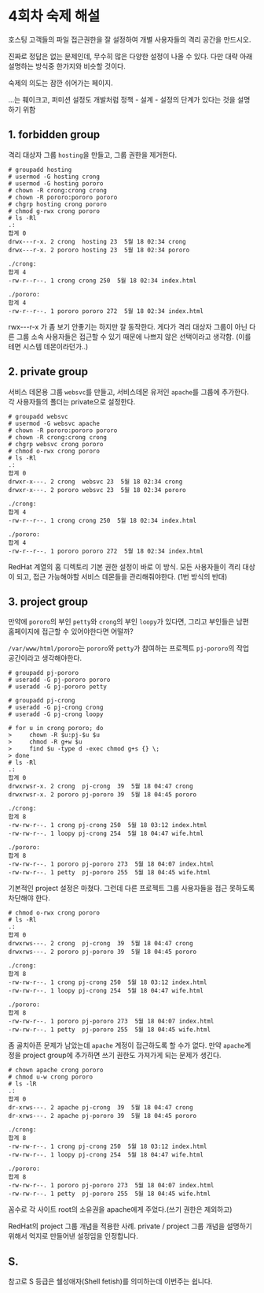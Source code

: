 # 4회차 숙제 해설

호스팅 고객들의 파일 접근권한을 잘 설정하여 개별 사용자들의 격리 공간을 만드시오.

진짜로 정답은 없는 문제인데, 무수히 많은 다양한 설정이 나올 수 있다.
다만 대략 아래 설명하는 방식중 한가지와 비슷할 것이다.

숙제의 의도는 잠깐 쉬어가는 페이지.

...는 훼이크고, 퍼미션 설정도 개발처럼 정책 - 설계 - 설정의 단계가 있다는 것을 설명하기 위함


## 1. forbidden group

격리 대상자 그룹 `hosting`을 만들고, 그룹 권한을 제거한다.

    # groupadd hosting
    # usermod -G hosting crong
    # usermod -G hosting pororo
    # chown -R crong:crong crong
    # chown -R pororo:pororo pororo
    # chgrp hosting crong pororo
    # chmod g-rwx crong pororo
    # ls -Rl
    .:
    합계 0
    drwx---r-x. 2 crong  hosting 23  5월 18 02:34 crong
    drwx---r-x. 2 pororo hosting 23  5월 18 02:34 pororo
    
    ./crong:
    합계 4
    -rw-r--r--. 1 crong crong 250  5월 18 02:34 index.html
    
    ./pororo:
    합계 4
    -rw-r--r--. 1 pororo pororo 272  5월 18 02:34 index.html

rwx---r-x 가 좀 보기 안좋기는 하지만 잘 동작한다. 게다가 격리 대상자 그룹이 아닌 다른 그룹 소속 사용자들은
접근할 수 있기 때문에 나쁘지 않은 선택이라고 생각함. (이를테면 시스템 데몬이라던가..)

## 2. private group

서비스 데몬용 그룹 `websvc`를 만들고, 서비스데몬 유저인 `apache`를 그룹에 추가한다.
각 사용자들의 폴더는 private으로 설정한다. 

    # groupadd websvc
    # usermod -G websvc apache
    # chown -R pororo:pororo pororo
    # chown -R crong:crong crong
    # chgrp websvc crong pororo
    # chmod o-rwx crong pororo
    # ls -Rl
    .:
    합계 0
    drwxr-x---. 2 crong  websvc 23  5월 18 02:34 crong
    drwxr-x---. 2 pororo websvc 23  5월 18 02:34 pororo
    
    ./crong:
    합계 4
    -rw-r--r--. 1 crong crong 250  5월 18 02:34 index.html
    
    ./pororo:
    합계 4
    -rw-r--r--. 1 pororo pororo 272  5월 18 02:34 index.html

RedHat 계열의 홈 디렉토리 기본 권한 설정이 바로 이 방식. 모든 사용자들이 격리 대상이 되고, 접근 가능해야할 서비스 데몬들을 관리해줘야한다. (1번 방식의 반대)

## 3. project group

만약에 `pororo`의 부인 `petty`와 `crong`의 부인 `loopy`가 있다면, 그리고 부인들은 남편 홈페이지에 접근할 수 있어야한다면 어떨까?

`/var/www/html/pororo`는 `pororo`와 `petty`가 참여하는 프로젝트 `pj-pororo`의 작업 공간이라고 생각해야한다.

    # groupadd pj-pororo
    # useradd -G pj-pororo pororo
    # useradd -G pj-pororo petty

    # groupadd pj-crong
    # useradd -G pj-crong crong
    # useradd -G pj-crong loopy

    # for u in crong pororo; do
    >     chown -R $u:pj-$u $u
    >     chmod -R g+w $u
    >     find $u -type d -exec chmod g+s {} \;
    > done
    # ls -Rl
    .:
    합계 0
    drwxrwsr-x. 2 crong  pj-crong  39  5월 18 04:47 crong
    drwxrwsr-x. 2 pororo pj-pororo 39  5월 18 04:45 pororo
    
    ./crong:
    합계 8
    -rw-rw-r--. 1 crong pj-crong 250  5월 18 03:12 index.html
    -rw-rw-r--. 1 loopy pj-crong 254  5월 18 04:47 wife.html
    
    ./pororo:
    합계 8
    -rw-rw-r--. 1 pororo pj-pororo 273  5월 18 04:07 index.html
    -rw-rw-r--. 1 petty  pj-pororo 255  5월 18 04:45 wife.html

기본적인 project 설정은 마쳤다. 그런데 다른 프로젝트 그룹 사용자들을 접근 못하도록 차단해야 한다.

    # chmod o-rwx crong pororo
    # ls -Rl
    .:
    합계 0
    drwxrws---. 2 crong  pj-crong  39  5월 18 04:47 crong
    drwxrws---. 2 pororo pj-pororo 39  5월 18 04:45 pororo
    
    ./crong:
    합계 8
    -rw-rw-r--. 1 crong pj-crong 250  5월 18 03:12 index.html
    -rw-rw-r--. 1 loopy pj-crong 254  5월 18 04:47 wife.html
    
    ./pororo:
    합계 8
    -rw-rw-r--. 1 pororo pj-pororo 273  5월 18 04:07 index.html
    -rw-rw-r--. 1 petty  pj-pororo 255  5월 18 04:45 wife.html

좀 골치아픈 문제가 남았는데 `apache` 계정이 접근하도록 할 수가 없다.
만약 `apache`계정을 project group에 추가하면 쓰기 권한도 가져가게 되는 문제가 생긴다.

    # chown apache crong pororo
    # chmod u-w crong pororo
    # ls -lR
    .:
    합계 0
    dr-xrws---. 2 apache pj-crong  39  5월 18 04:47 crong
    dr-xrws---. 2 apache pj-pororo 39  5월 18 04:45 pororo
    
    ./crong:
    합계 8
    -rw-rw-r--. 1 crong pj-crong 250  5월 18 03:12 index.html
    -rw-rw-r--. 1 loopy pj-crong 254  5월 18 04:47 wife.html
    
    ./pororo:
    합계 8
    -rw-rw-r--. 1 pororo pj-pororo 273  5월 18 04:07 index.html
    -rw-rw-r--. 1 petty  pj-pororo 255  5월 18 04:45 wife.html

꼼수로 각 사이트 root의 소유권을 apache에게 주었다.(쓰기 권한은 제외하고)

RedHat의 project 그룹 개념을 적용한 사례. private / project 그룹 개념을 설명하기 위해서 억지로 만들어낸 설정임을 인정합니다.

## S.

참고로 S 등급은 쉘성애자(Shell fetish)를 의미하는데 이번주는 쉽니다.


